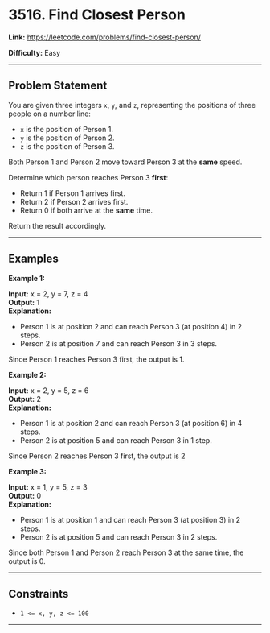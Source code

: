 # 3516. Find Closest Person

**Link:** https://leetcode.com/problems/find-closest-person/

**Difficulty:** Easy

---

## Problem Statement

You are given three integers `x`, `y`, and `z`, representing the positions of three people on a number line:

- `x` is the position of Person 1.
- `y` is the position of Person 2.
- `z` is the position of Person 3.

Both Person 1 and Person 2 move toward Person 3 at the **same** speed.

Determine which person reaches Person 3 **first**:

- Return 1 if Person 1 arrives first.
- Return 2 if Person 2 arrives first.
- Return 0 if both arrive at the **same** time.

Return the result accordingly.

---

## Examples

**Example 1:**

**Input:** x = 2, y = 7, z = 4 \
**Output:** 1 \
**Explanation:**
- Person 1 is at position 2 and can reach Person 3 (at position 4) in 2 steps.
- Person 2 is at position 7 and can reach Person 3 in 3 steps.

Since Person 1 reaches Person 3 first, the output is 1.

**Example 2:**

**Input:** x = 2, y = 5, z = 6 \
**Output:** 2 \
**Explanation:**
- Person 1 is at position 2 and can reach Person 3 (at position 6) in 4 steps.
- Person 2 is at position 5 and can reach Person 3 in 1 step.

Since Person 2 reaches Person 3 first, the output is 2

**Example 3:**

**Input:** x = 1, y = 5, z = 3 \
**Output:** 0 \
**Explanation:**
- Person 1 is at position 1 and can reach Person 3 (at position 3) in 2 steps.
- Person 2 is at position 5 and can reach Person 3 in 2 steps.

Since both Person 1 and Person 2 reach Person 3 at the same time, the output is 0.

---

## Constraints

- `1 <= x, y, z <= 100`

---